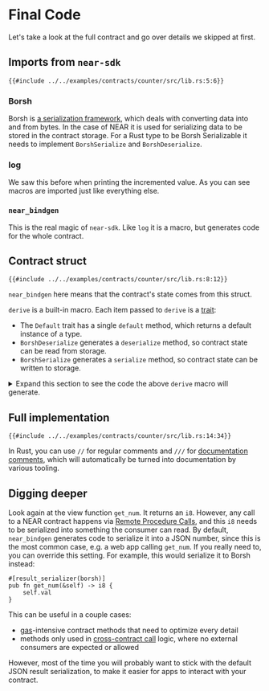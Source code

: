 # Final Code

Let's take a look at the full contract and go over details we skipped at first.

## Imports from `near-sdk`
 
```rust,noplayground,ignore
{{#include ../../examples/contracts/counter/src/lib.rs:5:6}}
```

### Borsh

Borsh is [a serialization framework](https://borsh.io/), which deals with converting data into and from bytes. In the case of NEAR it is used for serializing data to be stored in the contract storage. For a Rust type to be Borsh Serializable it needs to implement `BorshSerialize` and `BorshDeserialize`.

### log

We saw this before when printing the incremented value. As you can see macros are imported just like everything else.

### `near_bindgen`

This is the real magic of `near-sdk`.  Like `log` it is a macro, but generates code for the whole contract.

## Contract struct

```rust,noplayground,ignore
{{#include ../../examples/contracts/counter/src/lib.rs:8:12}}
```

`near_bindgen` here means that the contract's state comes from this struct.

`derive` is a built-in macro. Each item passed to `derive` is a [trait](https://doc.rust-lang.org/stable/book/ch10-02-traits.html):

* The `Default` trait has a single `default` method, which returns a default instance of a type.
* `BorshDeserialize` generates a `deserialize` method, so contract state can be read from storage.
* `BorshSerialize` generates a `serialize` method, so contract state can be written to storage.

<details>
<summary>Expand this section to see the code the above <code>derive</code> macro will generate.</summary>

```rust,noplayground,ignore

impl ::core::default::Default for Counter {
    #[inline]
    fn default() -> Counter {
        Counter {
            val: ::core::default::Default::default(),
        }
    }
}
impl borsh::de::BorshDeserialize for Counter
where
    i8: borsh::BorshDeserialize,
{
    fn deserialize(buf: &mut &[u8]) -> ::core::result::Result<Self, borsh::maybestd::io::Error> {
        Ok(Self {
            val: borsh::BorshDeserialize::deserialize(buf)?,
        })
    }
}
impl borsh::ser::BorshSerialize for Counter
where
    i8: borsh::ser::BorshSerialize,
{
    fn serialize<W: borsh::maybestd::io::Write>(
        &self,
        writer: &mut W,
    ) -> ::core::result::Result<(), borsh::maybestd::io::Error> {
        borsh::BorshSerialize::serialize(&self.val, writer)?;
        Ok(())
    }
}

```

</details>


## Full implementation

```rust,noplayground,ignore
{{#include ../../examples/contracts/counter/src/lib.rs:14:34}}
```

In Rust, you can use `//` for regular comments and `///` for [documentation comments](https://doc.rust-lang.org/stable/book/ch14-02-publishing-to-crates-io.html#making-useful-documentation-comments), which will automatically be turned into documentation by various tooling.

## Digging deeper

Look again at the view function `get_num`. It returns an `i8`. However, any call to a NEAR contract happens via [Remote Procedure Calls](https://docs.near.org/docs/api/overview#rpc-api), and this `i8` needs to be serialized into something the consumer can read. By default, `near_bindgen` generates code to serialize it into a JSON number, since this is the most common case, e.g. a web app calling `get_num`. If you really need to, you can override this setting. For example, this would serialize it to Borsh instead:

```rust,noplayground,ignore
#[result_serializer(borsh)]
pub fn get_num(&self) -> i8 {
    self.val
}
```

This can be useful in a couple cases:

* [gas](https://docs.near.org/docs/concepts/gas)-intensive contract methods that need to optimize every detail
* methods only used in [cross-contract call](https://docs.near.org/docs/tutorials/contracts/cross-contract-calls) logic, where no external consumers are expected or allowed

However, most of the time you will probably want to stick with the default JSON result serialization, to make it easier for apps to interact with your contract.

